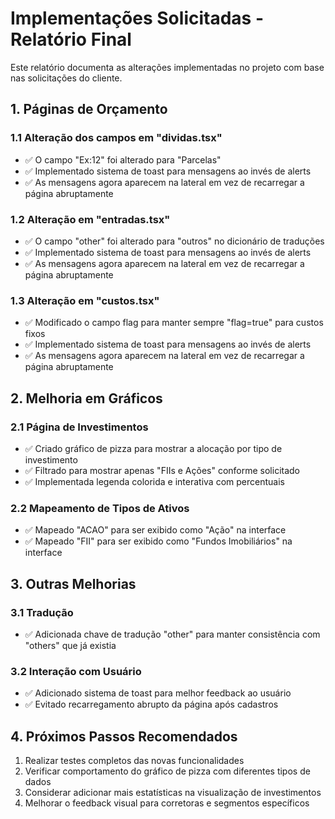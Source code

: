 # Implementações Solicitadas - Relatório Final

Este relatório documenta as alterações implementadas no projeto com base nas solicitações do cliente.

## 1. Páginas de Orçamento

### 1.1 Alteração dos campos em "dividas.tsx"
- ✅ O campo "Ex:12" foi alterado para "Parcelas"
- ✅ Implementado sistema de toast para mensagens ao invés de alerts
- ✅ As mensagens agora aparecem na lateral em vez de recarregar a página abruptamente

### 1.2 Alteração em "entradas.tsx"
- ✅ O campo "other" foi alterado para "outros" no dicionário de traduções
- ✅ Implementado sistema de toast para mensagens ao invés de alerts
- ✅ As mensagens agora aparecem na lateral em vez de recarregar a página abruptamente

### 1.3 Alteração em "custos.tsx"
- ✅ Modificado o campo flag para manter sempre "flag=true" para custos fixos
- ✅ Implementado sistema de toast para mensagens ao invés de alerts
- ✅ As mensagens agora aparecem na lateral em vez de recarregar a página abruptamente

## 2. Melhoria em Gráficos

### 2.1 Página de Investimentos
- ✅ Criado gráfico de pizza para mostrar a alocação por tipo de investimento
- ✅ Filtrado para mostrar apenas "FIIs e Ações" conforme solicitado
- ✅ Implementada legenda colorida e interativa com percentuais

### 2.2 Mapeamento de Tipos de Ativos
- ✅ Mapeado "ACAO" para ser exibido como "Ação" na interface
- ✅ Mapeado "FII" para ser exibido como "Fundos Imobiliários" na interface

## 3. Outras Melhorias

### 3.1 Tradução
- ✅ Adicionada chave de tradução "other" para manter consistência com "others" que já existia

### 3.2 Interação com Usuário
- ✅ Adicionado sistema de toast para melhor feedback ao usuário
- ✅ Evitado recarregamento abrupto da página após cadastros

## 4. Próximos Passos Recomendados

1. Realizar testes completos das novas funcionalidades
2. Verificar comportamento do gráfico de pizza com diferentes tipos de dados
3. Considerar adicionar mais estatísticas na visualização de investimentos
4. Melhorar o feedback visual para corretoras e segmentos específicos
